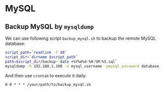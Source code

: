 
# MySQL

## Backup MySQL by `mysqldump`

We can use following script `backup_mysql.sh` to backup the remote MySQL database:
```bash
script_path=`readlink -f $0`
script_dir=`dirname $script_path`
path=$script_dir/backup-`date +%Y%m%d-%H:%M:%S.sql`
mysqldump -h 192.168.1.100 -u mysql_username -pmysql_password database_name >$path
```

And then use `crontab` to execute it daily:
```crontab
0 0 * * * /your/path/to/backup_mysql.sh
```
